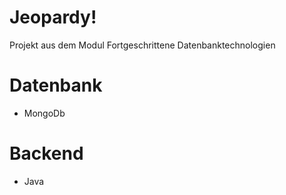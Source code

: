 # Jeopardy!
Projekt aus dem Modul Fortgeschrittene Datenbanktechnologien

# Datenbank
 - MongoDb
 
 
# Backend 
 - Java 
